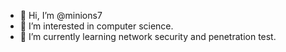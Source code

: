 - 👋 Hi, I’m @minions7
- 👀 I’m interested in computer science.
- 🌱 I’m currently learning network security and penetration test.
<!---
minions7/minions7 is a ✨ special ✨ repository because its `README.md` (this file) appears on your GitHub profile.
You can click the Preview link to take a look at your changes.
--->
